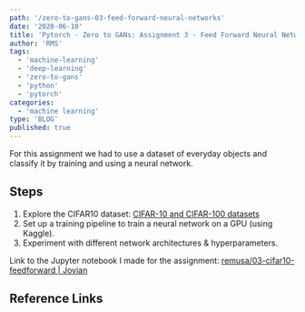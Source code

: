 ```yaml
---
path: '/zero-to-gans-03-feed-forward-neural-networks'
date: '2020-06-10'
title: 'Pytorch - Zero to GANs: Assignment 3 - Feed Forward Neural Networks'
author: 'RMS'
tags:
  - 'machine-learning'
  - 'deep-learning'
  - 'zero-to-gans'
  - 'python'
  - 'pytorch'
categories:
  - 'machine learning'
type: 'BLOG'
published: true
---
```


For this assignment we had to use a dataset of everyday objects and classify it by training and
using a neural network.

## Steps

1. Explore the CIFAR10 dataset:
   [CIFAR-10 and CIFAR-100 datasets](https://www.cs.toronto.edu/~kriz/cifar.html)
2. Set up a training pipeline to train a neural network on a GPU (using Kaggle).
3. Experiment with different network architectures & hyperparameters.

Link to the Jupyter notebook I made for the assignment:
[remusa/03-cifar10-feedforward | Jovian](https://jovian.ml/remusa/03-cifar10-feedforward)

## Reference Links
